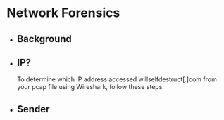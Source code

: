 # Network Forensics

- ## Background
- ## IP?
  To determine which IP address accessed willselfdestruct[.]com from your pcap file using Wireshark, follow these steps:
- ## Sender
